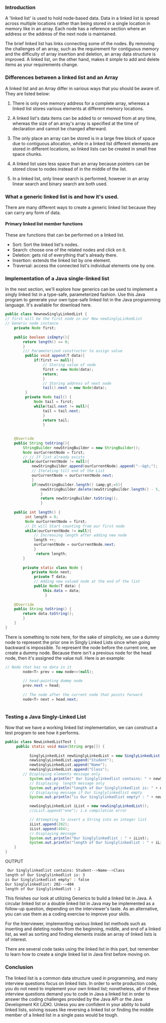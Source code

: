 ### Introduction 
A 'linked list' is used to hold node-based data. Data in a linked list is spread across multiple locations rather than being stored in a single location in memory like in an array. Each node has a reference section where an address or the address of the next node is maintained.

The brief linked list has links connecting some of the nodes. By removing the challenges of an array, such as the requirement for contiguous memory and the difficulty of array insertion and deletion, an array data structure is improved.
A linked list, on the other hand, makes it simple to add and delete items as your requirements change.
### Differences between a linked list and an Array
A linked list and an Array differ in various ways that you should be aware of. They are listed below:

1. There is only one memory address for a complete array, whereas a linked list stores various elements at different memory locations.

2. A linked list's data items can be added to or removed from at any time, whereas the size of an array's array is specified at the time of declaration and cannot be changed afterward.

3. The only place an array can be stored is in a large free block of space due to contiguous allocation, while in a linked list different elements are stored in different locations, so linked lists can be created in small free space chunks.

4. A linked list uses less space than an array because pointers can be stored close to nodes instead of in the middle of the list.

5. In a linked list, only linear search is performed, however in an array linear search and binary search are both used.
### What a generic linked list is and how it's used.
There are many different ways to create a generic linked list because they can carry any form of data.
#### Primary linked list member functions
These are functions that can be performed on a linked list.

- Sort: Sort the linked list's nodes.
- Search: choose one of the related nodes and click on it.
- Deletion: gets rid of everything that's already there.
- Insertion: extends the linked list by one element.
- Traversal: access the connected list's individual elements one by one.

### Implementation of a Java single-linked list
In the next section, we'll explore how generics can be used to implement a singly linked list in a type-safe, parameterized fashion. Use this Java program to generate your own type-safe linked list in the Java programming language. It's available for download here.
```Java
public class NewnewSinglyLinkedList { 
// first will be the first node in our New newSinglyLinkedList
// Generic node instance
    private Node first; 
    
    public boolean isEmpty(){ 
        return length() == 0; 
        } 
        /// Parameterized constructor to assign value
         public void append(T data){ 
             if(first == null){ 
                 // Storing value of node
                 first = new Node(data);
                 return; 
                 } 
                 // Storing address of next node
                 tail().next = new Node(data); 
         } 
         private Node tail() { 
             Node tail = first;  
             while(tail.next != null){ 
                 tail = tail.next; 
                 } 
                 return tail; 
                 } 
                 
                 
    @Override 
    public String toString(){ 
        StringBuilder newStringBuilder = new StringBuilder(); 
        Node ourCurrentNode = first; 
        // // If list already exists
        while(ourCurrentNode != null){ 
            newStringBuilder.append(ourCurrentNode).append("--&gt;"); 
            // Iterating till end of the List
            ourCurrentNode = ourCurrentNode.next; 
            } 
            if(newStringBuilder.length() &amp;gt;=5){ 
                newStringBuilder.delete(newStringBuilder.length() - 5, newStringBuilder.length()); 
                } 
                return newStringBuilder.toString(); 
                } 
    
    public int length() {
         int length = 0; 
         Node ourCurrentNode = first; 
         // It will Start counting from our first node 
         while(ourCurrentNode != null){ 
             // Increasing length after adding new node
             length ++; 
             ourCurrentNode = ourCurrentNode.next; 
             }
              return length; 
        } 
        
        private static class Node { 
            private Node next;
             private T data; 
             // Adding new valued node at the end of the list
             public Node(T data) { 
                 this.data = data;
                  } 
    
    @Override 
    public String toString() { 
        return data.toString(); 
        } 
    } 
}
```
There is something to note here, for the sake of simplicity, we use a dummy node to represent the prior one in Singly Linked Lists since when going backward is impossible. To represent the node before the current one, we create a dummy node. Because there isn't a previous node for the head node, then it's assigned the value null. Here is an example:
```Java
// Node that has no data in it
        node<T> prev = new node<>(null);
 
        // head-pointing dummy node
        prev.next = head;
 
        // The node after the current node that points forward
        node<T> next = head.next;
 
```
### Testing a Java Singly-Linked List
Now that we have a working linked list implementation, we can construct a test program to see how it performs.
```Java
public class NewLinkedListTest {
     public static void main(String args[]) {
          
           SinglyLinkedList newSinglyLinkedList = new SinglyLinkedList(); 
           newSinglyLinkedList.append("Student"); 
           newSinglyLinkedList.append("Name"); 
           newSinglyLinkedList.append("Class"); 
        // Displaying elements message only
           System.out.println(" Our Singlylinkedlist contains: " + newSinglyLinkedList); 
           // Displaying  length message only
           System.out.println("length of Our Singlylinkedlist is: " + newSinglyLinkedList.length()); 
           // Displaying message if Our Singlylinkedlist empty
           System.out.println("is Our Singlylinkedlist empty? : " + newSinglyLinkedList.isEmpty()); 

           newSinglyLinkedList iList = new newSinglyLinkedList(); 
           //iList.append("one"); i.e compilation error 

           // Attempting to insert a String into an integer list
           iList.append(202); 
           iList.append(404); 
           // Displaying message
           System.out.println("Our Singlylinkedlist : " + iList); 
           System.out.println("length of Our Singlylinkedlist : " + iList.length()); 
    }
}
```
OUTPUT
```bash
 Our Singlylinkedlist contains: Student-->Name-->Class 
length of Our Singlylinkedlist is: 3 
is Our Singlylinkedlist empty? : false 
Our Singlylinkedlist: 202-->404 
length of Our Singlylinkedlist : 2
```
This finishes our look at utilizing Generics to build a linked list in Java. A circular linked list or a double linked list in Java may be implemented as a follow-up question, depending on the interviewer's taste. As an alternative, you can use them as a coding exercise to improve your skills.

For the Interviewer, implementing various linked list methods such as inserting and deleting nodes from the beginning, middle, and end of a linked list, as well as sorting and finding elements inside an array of linked lists is of interest.

There are several code tasks using the linked list in this part, but remember to learn how to create a single linked list in Java first before moving on.
### Conclusion
The linked list is a common data structure used in programming, and many interview questions focus on linked lists. In order to write production code, you do not need to implement your own linked list; nonetheless, all of these interview questions demand you to code in Java a linked list in order to answer the coding challenges provided by the Java API or the Java Development Kit (JDK). Unless you are confident in your ability to build linked lists, solving issues like reversing a linked list or finding the middle member of a linked list in a single pass would be tough.